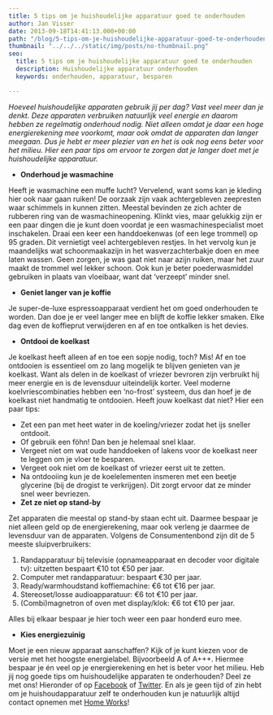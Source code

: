 ```yaml
---
title: 5 tips om je huishoudelijke apparatuur goed te onderhouden
author: Jan Visser
date: 2013-09-18T14:41:13.000+00:00
path: "/blog/5-tips-om-je-huishoudelijke-apparatuur-goed-te-onderhouden/"
thumbnail: "../../../static/img/posts/no-thumbnail.png"
seo:
  title: 5 tips om je huishoudelijke apparatuur goed te onderhouden
  description: Huishoudelijke apparatuur onderhouden
  keywords: onderhouden, apparatuur, besparen

---
```

_Hoeveel huishoudelijke apparaten gebruik jij per dag? Vast veel meer dan je denkt. Deze apparaten verbruiken natuurlijk veel energie en daarom hebben ze regelmatig onderhoud nodig. Niet alleen omdat je daar een hoge energierekening mee voorkomt, maar ook omdat de apparaten dan langer meegaan. Dus je hebt er meer plezier van en het is ook nog eens beter voor het milieu. Hier een paar tips om ervoor te zorgen dat je langer doet met je huishoudelijke apparatuur._

* **Onderhoud je wasmachine**

Heeft je wasmachine een muffe lucht? Vervelend, want soms kan je kleding hier ook naar gaan ruiken! De oorzaak zijn vaak achtergebleven zeepresten waar schimmels in kunnen zitten. Meestal bevinden ze zich achter de rubberen ring van de wasmachineopening. Klinkt vies, maar gelukkig zijn er een paar dingen die je kunt doen voordat je een wasmachinespecialist moet inschakelen. Draai een keer een handdoekenwas (of een lege trommel) op 95 graden. Dit vernietigt veel achtergebleven restjes. In het vervolg kun je maandelijks wat schoonmaakazijn in het wasverzachterbakje doen en mee laten wassen. Geen zorgen, je was gaat niet naar azijn ruiken, maar het zuur maakt de trommel wel lekker schoon. Ook kun je beter poederwasmiddel gebruiken in plaats van vloeibaar, want dat ‘verzeept’ minder snel.

* **Geniet langer van je koffie**

Je super-de-luxe espressoapparaat verdient het om goed onderhouden te worden. Dan doe je er veel langer mee en blijft de koffie lekker smaken. Elke dag even de koffieprut verwijderen en af en toe ontkalken is het devies.

* **Ontdooi de koelkast**

Je koelkast heeft alleen af en toe een sopje nodig, toch? Mis! Af en toe ontdooien is essentieel om zo lang mogelijk te blijven genieten van je koelkast. Want als delen in de koelkast of vriezer bevroren zijn verbruikt hij meer energie en is de levensduur uiteindelijk korter. Veel moderne koelvriescombinaties hebben een ‘no-frost’ systeem, dus dan hoef je de koelkast niet handmatig te ontdooien. Heeft jouw koelkast dat niet? Hier een paar tips:

* Zet een pan met heet water in de koeling/vriezer zodat het ijs sneller ontdooit.
* Of gebruik een föhn! Dan ben je helemaal snel klaar.
* Vergeet niet om wat oude handdoeken of lakens voor de koelkast neer te leggen om je vloer te besparen.
* Vergeet ook niet om de koelkast of vriezer eerst uit te zetten.
* Na ontdooiing kun je de koelelementen insmeren met een beetje glycerine (bij de drogist te verkrijgen). Dit zorgt ervoor dat ze minder snel weer bevriezen.
* **Zet ze niet op stand-by**

Zet apparaten die meestal op stand-by staan echt uit. Daarmee bespaar je niet alleen geld op de energierekening, maar ook verleng je daarmee de levensduur van de apparaten. Volgens de Consumentenbond zijn dit de 5 meeste sluipverbruikers:

1. Randapparatuur bij televisie (opnameapparaat en decoder voor digitale tv): uitzetten bespaart €10 tot €50 per jaar.
2. Computer met randapparatuur: bespaart €30 per jaar.
3. Ready/warmhoudstand koffiemachine: €6 tot €16 per jaar.
4. Stereoset/losse audioapparatuur: €6 tot €10 per jaar.
5. (Combi)magnetron of oven met display/klok: €6 tot €10 per jaar.

Alles bij elkaar bespaar je hier toch weer een paar honderd euro mee.

* **Kies energiezuinig**

Moet je een nieuw apparaat aanschaffen? Kijk of je kunt kiezen voor de versie met het hoogste energielabel. Bijvoorbeeld A of A+++. Hiermee bespaar je én veel op je energierekening en het is beter voor het milieu. Heb jij nog goede tips om huishoudelijke apparaten te onderhouden? Deel ze met ons! Hieronder of op [Facebook](https://www.facebook.com/homeworkshulp?ref=hl "Home Works op Facebook") of [Twitter](https://twitter.com/HWdiensten "Home Works op Twitter"). En als je geen tijd of zin hebt om je huishoudapparatuur zelf te onderhouden kun je natuurlijk altijd contact opnemen met [Home Works](https://www.homeworks.nl/klantenservice/ "Huishoudelijke hulp nodig?")!